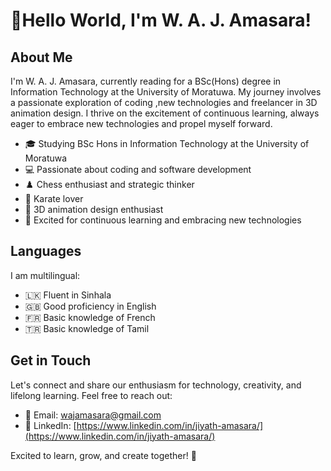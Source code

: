 # 👋Hello World, I'm W. A. J. Amasara! 

## About Me

I'm W. A. J. Amasara, currently reading for a BSc(Hons) degree in Information Technology at the University of Moratuwa. My journey involves a passionate exploration of coding ,new technologies and freelancer in 3D animation design. I thrive on the excitement of continuous learning, always eager to embrace new technologies and propel myself forward.

- 🎓 Studying BSc Hons in Information Technology at the University of Moratuwa
- 💻 Passionate about coding and software development
- ♟️ Chess enthusiast and strategic thinker
- 🥋 Karate lover
- 🎨 3D animation design enthusiast
- 🚀 Excited for continuous learning and embracing new technologies

## Languages

I am multilingual:

- 🇱🇰 Fluent in Sinhala
- 🇬🇧 Good proficiency in English
- 🇫🇷 Basic knowledge of French
- 🇹🇷 Basic knowledge of Tamil


## Get in Touch

Let's connect and share our enthusiasm for technology, creativity, and lifelong learning. Feel free to reach out:

- 📧 Email: [wajamasara@gmail.com](mailto:wajamasara@gmail.com)
- 💼 LinkedIn: [https://www.linkedin.com/in/jiyath-amasara/](https://www.linkedin.com/in/jiyath-amasara/)


Excited to learn, grow, and create together! 🌟
